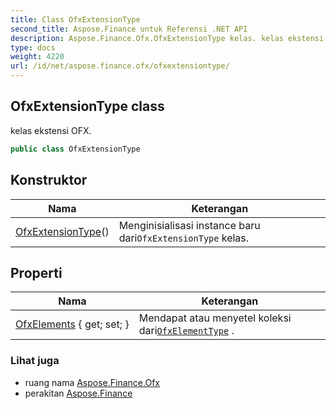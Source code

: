 ```yaml
---
title: Class OfxExtensionType
second_title: Aspose.Finance untuk Referensi .NET API
description: Aspose.Finance.Ofx.OfxExtensionType kelas. kelas ekstensi OFX.
type: docs
weight: 4220
url: /id/net/aspose.finance.ofx/ofxextensiontype/
---
```

## OfxExtensionType class

kelas ekstensi OFX.

```csharp
public class OfxExtensionType
```

## Konstruktor

| Nama | Keterangan |
| --- | --- |
| [OfxExtensionType](ofxextensiontype/)() | Menginisialisasi instance baru dari`OfxExtensionType` kelas. |

## Properti

| Nama | Keterangan |
| --- | --- |
| [OfxElements](../../aspose.finance.ofx/ofxextensiontype/ofxelements/) { get; set; } | Mendapat atau menyetel koleksi dari[`OfxElementType`](../ofxelementtype/) . |

### Lihat juga

* ruang nama [Aspose.Finance.Ofx](../../aspose.finance.ofx/)
* perakitan [Aspose.Finance](../../)


